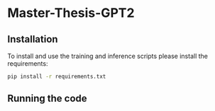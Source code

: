 # Master-Thesis-GPT2

## Installation
To install and use the training and inference scripts please install the requirements:
```bash
pip install -r requirements.txt
```

## Running the code
